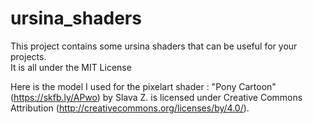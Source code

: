 # ursina_shaders
This project contains some ursina shaders that can be useful for your projects. <br>
It is all under the MIT License


Here is the model I used for the pixelart shader :
"Pony Cartoon" (https://skfb.ly/APwo) by Slava Z. is licensed under Creative Commons Attribution (http://creativecommons.org/licenses/by/4.0/).